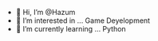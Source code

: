 - 👋 Hi, I’m @Hazum
- 👀 I’m interested in ... Game Deyelopment
- 🌱 I’m currently learning ... Python

<!---
Hazum/Hazum is a ✨ special ✨ repository because its `README.md` (this file) appears on your GitHub profile.
You can click the Preview link to take a look at your changes.
--->
